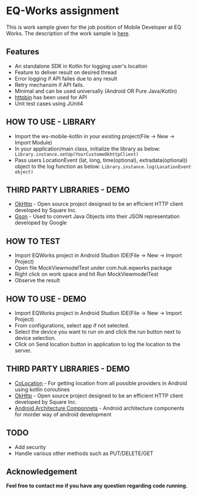 # EQ-Works assignment

This is work sample given for the job position of Mobile Developer at EQ Works. The description of the work sample is [here](https://gist.github.com/woozyking/efecdb1d0e257b1300596957f4136f19).

## Features

- An standalone SDK in Kotlin for logging user's location
- Feature to deliver result on desired thread
- Error logging if API failes due to any result
- Retry mechansim if API fails.
- Minimal and can be used universally (Android OR Pure Java/Kotlin)
- [httpbin](https://httpbin.org/) has been used for API
- Unit test cases using JUnit4

## HOW TO USE - LIBRARY

- Import the ws-mobile-kotlin in your existing project(File -> New -> Import Module)
- In your application/main class, initialize the library as below:
    ``` Library.instance.setUp(YourCustomeOkhttpClient)```
- Pass users LocationEvent (lat, long, time(optional), extradata(optional)) object to the log function as below:
    ```Library.instance.log(LocationEvent object)```

## THIRD PARTY LIBRARIES - DEMO
- [OkHttp](https://square.github.io/okhttp/) - Open source project designed to be an efficient HTTP client developed by Square Inc.
- [Gson](https://github.com/google/gson) - Used to convert Java Objects into their JSON representation developed by Google


## HOW TO TEST

- Import EQWorks project in Android Studion IDE(File -> New -> Import Project)
- Open file MockViewmodelTest under com.huk.eqworks package
- Right click on work space and hit Run MockViewmodelTest
- Observe the result

## HOW TO USE - DEMO

- Import EQWorks project in Android Studion IDE(File -> New -> Import Project)
- From configurations, select app if not selected.
- Select the device you want to run on and click the run button next to device selection.
- Click on Send location button in application to log the location to the server.

## THIRD PARTY LIBRARIES - DEMO
- [CoLocation](https://github.com/patloew/CoLocation) - For getting location from all possible providers in Android using kotlin coroutines
- [OkHttp](https://square.github.io/okhttp/) - Open source project designed to be an efficient HTTP client developed by Square Inc.
- [Android Architecture Componnets](https://developer.android.com/topic/libraries/architecture) - Android architecture components for morder way of android development

## TODO

- Add security
- Handle various other methods such as PUT/DELETE/GET

## Acknowledgement
**Feel free to contact me if you have any question regarding code running.**